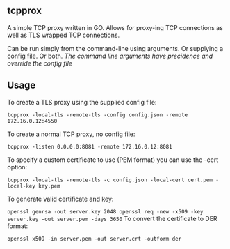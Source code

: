 tcpprox
------

A simple TCP proxy written in GO. Allows for proxy-ing TCP connections as well as TLS wrapped TCP connections.

Can be run simply from the command-line using arguments. Or supplying a config file. Or both.
_The command line arguments have precidence and override the config file_

Usage
----
To create a TLS proxy using the supplied config file:

`tcpprox -local-tls -remote-tls -config config.json -remote 172.16.0.12:4550`

To create a normal TCP proxy, no config file:

`tcpprox -listen 0.0.0.0:8081 -remote 172.16.0.12:8081`

To specify a custom certificate to use (PEM format) you can use the -cert option:

`tcpprox -local-tls -remote-tls -c config.json -local-cert cert.pem -local-key key.pem`

To generate valid certificate and key:

`
openssl genrsa -out server.key 2048
openssl req -new -x509 -key server.key -out server.pem -days 3650
`
To convert the certificate to DER format:

`openssl x509 -in server.pem -out server.crt -outform der`
